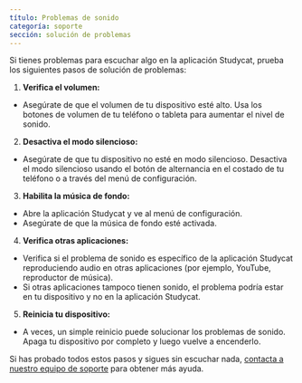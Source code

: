 ```yaml
---
título: Problemas de sonido
categoría: soporte 
sección: solución de problemas
---
```

Si tienes problemas para escuchar algo en la aplicación Studycat, prueba los siguientes pasos de solución de problemas:

1. **Verifica el volumen:**

* Asegúrate de que el volumen de tu dispositivo esté alto. Usa los botones de volumen de tu teléfono o tableta para aumentar el nivel de sonido.
2. **Desactiva el modo silencioso:**

* Asegúrate de que tu dispositivo no esté en modo silencioso. Desactiva el modo silencioso usando el botón de alternancia en el costado de tu teléfono o a través del menú de configuración.
3. **Habilita la música de fondo:**

* Abre la aplicación Studycat y ve al menú de configuración.
* Asegúrate de que la música de fondo esté activada.
4. **Verifica otras aplicaciones:**

* Verifica si el problema de sonido es específico de la aplicación Studycat reproduciendo audio en otras aplicaciones (por ejemplo, YouTube, reproductor de música).
* Si otras aplicaciones tampoco tienen sonido, el problema podría estar en tu dispositivo y no en la aplicación Studycat.
5. **Reinicia tu dispositivo:**

* A veces, un simple reinicio puede solucionar los problemas de sonido. Apaga tu dispositivo por completo y luego vuelve a encenderlo.

Si has probado todos estos pasos y sigues sin escuchar nada, [contacta a nuestro equipo de soporte](https://help.Studycat.com/hc/en-us/requests/new) para obtener más ayuda.